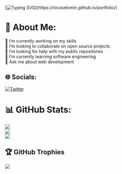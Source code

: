 [![Typing SVG](https://readme-typing-svg.herokuapp.com?font=comfortaa&color=016EEA&size=24&width=500&lines=Hello!+I'm+Nico+Selomin;Web+Developer;Nice+to+meet+you...)](https://nicoselomin.github.io/portfolio/)

# 💫 About Me:
🔭 I’m currently working on my skills<br>👯 I’m looking to collaborate on open source projects<br>🤝 I’m looking for help with my  public repositories<br>🌱 I’m currently learning software engineering<br>💬 Ask me about web development


## 🌐 Socials:
[![Twitter](https://img.shields.io/badge/Twitter-%231DA1F2.svg?logo=Twitter&logoColor=white)](https://twitter.com/cyrus_dev1) 
# 📊 GitHub Stats:
![](https://github-readme-stats.vercel.app/api?username=NicoSelomin&theme=radical&hide_border=true&include_all_commits=true&count_private=false)<br/>
![](https://github-readme-streak-stats.herokuapp.com/?user=NicoSelomin&theme=radical&hide_border=true)<br/>
![](https://github-readme-stats.vercel.app/api/top-langs/?username=NicoSelomin&theme=radical&hide_border=true&include_all_commits=true&count_private=false&layout=compact)

## 🏆 GitHub Trophies
![](https://github-profile-trophy.vercel.app/?username=NicoSelomin&theme=radical&no-frame=false&no-bg=true&margin-w=4)



